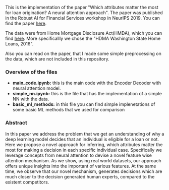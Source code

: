 This is the implementation of the paper "Which attributes matter the most for loan origination? A neural attention approach". The paper was published in the Robust AI for Financial Services workshop in NeurIPS 2019. You can find the paper [here](https://sites.google.com/view/robust-ai-in-fs-2019/paper-downloads).


The data were from Home Mortgage Disclosure Act(HMDA), which you can find [here](https://www.consumerfinance.gov/data-research/hmda/). More specificallly we chose the "HDMA Washington State Home Loans, 2016".


Also you can read on the paper, that I made some simple preprocessing on the data, which are not included in this repository.

<h3>Overview of the files</h3>
<ul>
  <li><b>main_code.ipynb:</b> this is the main code with the Encoder Decoder with neural attention model.</li>
  <li><b>simple_nn.ipynb:</b> this is the file that has the implementation of a simple NN with the data.</li>
  <li><b>basic_ml_methods:</b> in this file you can find simple implenetations of some basic ML methods that we used for comparison </li>
</ul>

<h3>Abstract</h3>
In this paper we address the problem that we get an understanding of why a deep learning model decides that an individual is eligible for a loan or not. Here we propose a novel approach for inferring, which attributes matter the most for making a decision in each specific individual case. Specifically we leverage concepts from neural attention to devise a novel feature wise attention mechanism. As we show, using real world datasets, our approach offers unique insights into the important of various features. At the same time, we observe that our novel mechanism, generates decisions which are much closer to the decision generated human experts, compared to the existent competitors.
